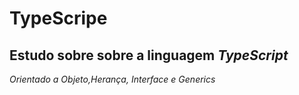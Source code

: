# TypeScripe 
## Estudo sobre sobre a  linguagem _TypeScript_ 
 _Orientado a Objeto,Herança, Interface e Generics_ 

